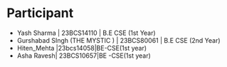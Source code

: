 # Participant
- Yash Sharma | 23BCS14110 | B.E CSE (1st Year)
- Gurshabad SIngh (THE MYSTIC ) | 23BCS80061 | B.E CSE (2nd Year)
- Hiten_Mehta |23bcs14058|BE-CSE(1st year)
- Asha Ravesh| 23BCS10657|BE -CSE(1st year)
